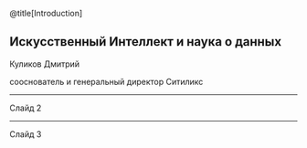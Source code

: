 @title[Introduction]
## Искусственный Интеллект и наука о данных

Куликов Дмитрий

сооснователь и генеральный директор Ситиликс

---
Слайд 2


---
Слайд 3

